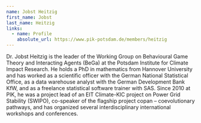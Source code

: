 ```yaml
---
name: Jobst Heitzig
first_name: Jobst
last_name: Heitzig
links:
  - name: Profile
    absolute_url: https://www.pik-potsdam.de/members/heitzig
---
```


Dr. Jobst Heitzig is the leader of the Working Group on Behavioural Game Theory and Interacting Agents (BeGa) at the Potsdam Institute for Climate Impact Research. He holds a PhD in mathematics from Hannover University and has worked as a scientific officer with the German National Statistical Office, as a data warehouse analyst with the German Development Bank KfW, and as a freelance statistical software trainer with SAS. Since 2010 at PIK, he was a project lead of an EIT Climate-KIC project on Power Grid Stability (SWIPO), co-speaker of the flagship project copan – coevolutionary pathways, and has organized several interdisciplinary international workshops and conferences.
